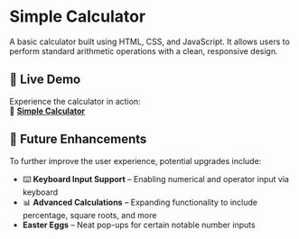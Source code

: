 # Simple Calculator
A basic calculator built using HTML, CSS, and JavaScript. It allows users to perform standard arithmetic operations with a clean, responsive design.


## 🚀 Live Demo  
Experience the calculator in action:  
🔗 **[Simple Calculator](https://tanneragle.github.io/Simple-Calculator/)** 


## 📌 Future Enhancements  
To further improve the user experience, potential upgrades include:  
- ⌨️ **Keyboard Input Support** – Enabling numerical and operator input via keyboard  
- 📊 **Advanced Calculations** – Expanding functionality to include percentage, square roots, and more 
- **Easter Eggs** – Neat pop-ups for certain notable number inputs

 


